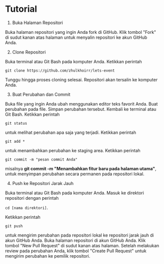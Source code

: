 # Tutorial

1. Buka Halaman Repositori

Buka halaman repositori yang ingin Anda fork di GitHub.
Klik tombol "Fork" di sudut kanan atas halaman untuk menyalin repositori ke akun GitHub Anda.

2. Clone Repositori

Buka terminal atau Git Bash pada komputer Anda.
Ketikkan perintah 

`git clone https://github.com/zhulkhoirr/lets-event`

Tunggu hingga proses cloning selesai. Repositori akan tersalin ke komputer Anda.

3. Buat Perubahan dan Commit

Buka file yang ingin Anda ubah menggunakan editor teks favorit Anda.
Buat perubahan pada file.
Simpan perubahan tersebut.
Kembali ke terminal atau Git Bash.
Ketikkan perintah 

`git status`

untuk melihat perubahan apa saja yang terjadi.
Ketikkan perintah 

`git add *`

untuk menambahkan perubahan ke staging area.
Ketikkan perintah 

`git commit -m "pesan commit Anda"`

misalnya **git commit -m "Menambahkan fitur baru pada halaman utama"**, untuk menyimpan perubahan secara permanen pada repositori lokal.

4. Push ke Repositori Jarak Jauh

Buka terminal atau Git Bash pada komputer Anda.
Masuk ke direktori repositori dengan perintah 

`cd [nama direktori]`.

Ketikkan perintah 

`git push`

untuk mengirim perubahan pada repositori lokal ke repositori jarak jauh di akun GitHub Anda.
Buka halaman repositori di akun GitHub Anda.
Klik tombol "New Pull Request" di sudut kanan atas halaman.
Setelah melakukan review pada perubahan Anda, klik tombol "Create Pull Request" untuk mengirim perubahan ke pemilik repositori.
